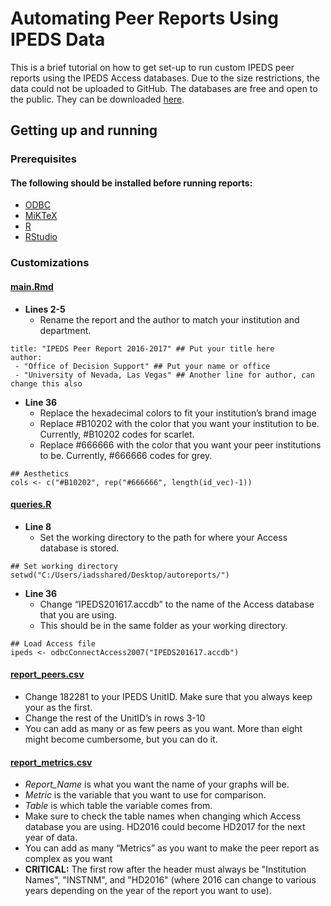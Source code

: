 # Automating Peer Reports Using IPEDS Data

 	
  This is a brief tutorial on how to get set-up to run custom IPEDS peer reports using the IPEDS Access databases. Due to the size restrictions, the data could not be uploaded to GitHub. The databases are free and open to the public. They can be downloaded [here](https://nces.ed.gov/ipeds/use-the-data/download-access-database). 


## Getting up and running

### Prerequisites 
#### The following should be installed before running reports:
* [ODBC]() 
* [MiKTeX](https://miktex.org/2.9/setup) 
* [R](http://cran.cnr.berkeley.edu/)
* [RStudio](https://www.rstudio.com/products/rstudio/download/)

### Customizations
#### [main.Rmd](https://github.com/shilohbradley/autoreports-ipeds/blob/master/main.Rmd) 
  - **Lines 2-5**
    - Rename the report and the author to match your institution and department.

```
title: "IPEDS Peer Report 2016-2017" ## Put your title here
author: 
 - "Office of Decision Support" ## Put your name or office
 - "University of Nevada, Las Vegas" ## Another line for author, can change this also
```


  - **Line 36**
    - Replace the hexadecimal colors to fit your institution’s brand image
    - Replace #B10202 with the color that you want your institution to be. Currently, #B10202 codes for scarlet. 
    - Replace #666666 with the color that you want your peer institutions to be. Currently, #666666 codes for grey.
```
## Aesthetics
cols <- c("#B10202", rep("#666666", length(id_vec)-1))
```


#### [queries.R](https://github.com/shilohbradley/autoreports-ipeds/blob/master/queries.R) 

  - **Line 8**
     - Set the working directory to the path for where your Access database is stored.

```
## Set working directory
setwd("C:/Users/iadsshared/Desktop/autoreports/")
```
  - **Line 36**
    - Change “IPEDS201617.accdb” to the name of the Access database that you are using.
    - This should be in the same folder as your working directory.
```
## Load Access file
ipeds <- odbcConnectAccess2007("IPEDS201617.accdb")
```

#### [report_peers.csv](https://github.com/shilohbradley/autoreports-ipeds/blob/master/report_peers.csv)
- Change 182281 to your IPEDS UnitID. Make sure that you always keep your as the first.
- Change the rest of the UnitID’s in rows 3-10
- You can add as many or as few peers as you want. More than eight might become cumbersome, but you can do it.

#### [report_metrics.csv](https://github.com/shilohbradley/autoreports-ipeds/blob/master/report_metrics.csv)
  - *Report_Name* is what you want the name of your graphs will be.
  - *Metric* is the variable that you want to use for comparison.
  - *Table* is which table the variable comes from.
  - Make sure to check the table names when changing which Access database you are using. HD2016 could become HD2017 for the next year of data. 
  - You can add as many “Metrics” as you want to make the peer report as complex as you want
  - **CRITICAL:** The first row after the header must always be "Institution Names", "INSTNM", and "HD2016" (where 2016 can change to various years depending on the year of the report you want to use).

